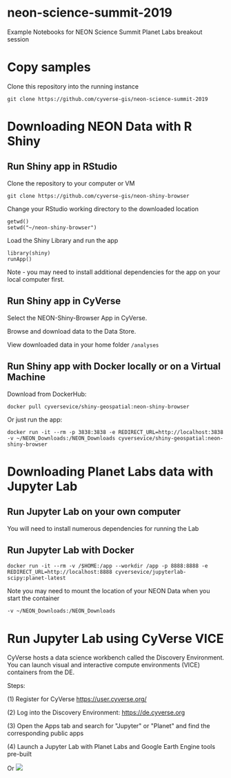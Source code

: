 # neon-science-summit-2019
Example Notebooks for NEON Science Summit Planet Labs breakout session

# Copy samples

Clone this repository into the running instance

```
git clone https://github.com/cyverse-gis/neon-science-summit-2019
```

# Downloading NEON Data with R Shiny

## Run Shiny app in RStudio

Clone the repository to your computer or VM

```
git clone https://github.com/cyverse-gis/neon-shiny-browser
```

Change your RStudio working directory to the downloaded location

```
getwd()
setwd("~/neon-shiny-browser")
```

Load the Shiny Library and run the app

```
library(shiny)
runApp()
```

Note - you may need to install additional dependencies for the app on your local computer first.

## Run Shiny app in CyVerse

Select the NEON-Shiny-Browser App in CyVerse.

Browse and download data to the Data Store.

View downloaded data in your home folder `/analyses`

## Run Shiny app with Docker locally or on a Virtual Machine

Download from DockerHub:

```
docker pull cyversevice/shiny-geospatial:neon-shiny-browser
```

Or just run the app:

```
docker run -it --rm -p 3838:3838 -e REDIRECT_URL=http://localhost:3838 -v ~/NEON_Downloads:/NEON_Downloads cyversevice/shiny-geospatial:neon-shiny-browser
```

# Downloading Planet Labs data with Jupyter Lab 

## Run Jupyter Lab on your own computer

You will need to install numerous dependencies for running the Lab

## Run Jupyter Lab with Docker

```
docker run -it --rm -v /$HOME:/app --workdir /app -p 8888:8888 -e REDIRECT_URL=http://localhost:8888 cyversevice/jupyterlab-scipy:planet-latest
```

Note you may need to mount the location of your NEON Data when you start the container

```
-v ~/NEON_Downloads:/NEON_Downloads
```

# Run Jupyter Lab using CyVerse VICE

CyVerse hosts a data science workbench called the Discovery Environment. You can launch visual and interactive compute environments (VICE) containers from the DE. 

Steps:

(1) Register for CyVerse https://user.cyverse.org/

(2) Log into the Discovery Environment: https://de.cyverse.org

(3) Open the Apps tab and search for "Jupyter" or "Planet" and find the corresponding public apps

(4) Launch a Jupyter Lab with Planet Labs and Google Earth Engine tools pre-built 

Or
<a href="https://auth.cyverse.org/cas5/login?type=quick-launch&quick-launch-id=067d4a4b-bedb-4034-baba-2f59c15e0463&app-id=1d35dc48-eb93-11e9-b6b7-008cfa5ae621&service=https%3A%2F%2Fde.cyverse.org%2Fde%2Fiplant-cas-ticket-validator" target="_blank"><img src="https://de.cyverse.org/Powered-By-CyVerse-blue.svg"></a>
